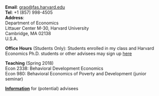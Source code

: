 __Email__: [grao@fas.harvard.edu](grao@fas.harvard.edu)  
__Tel__: +1 (857) 998-4505  
__Address__:  
Department of Economics  
Littauer Center M-30, Harvard University  
Cambridge, MA 02138  
U.S.A.  

__Office Hours__ (Students Only): Students enrolled in my class and Harvard Economics Ph.D. students or other advisees may sign up [here](https://raoofficehours.acuityscheduling.com/)   

__Teaching__ (Spring 2018)  
Econ 2338: Behavioral Development Economics   
Econ 980: Behavioral Economics of Poverty and Development (junior seminar)

__[Information](https://sites.google.com/site/graoeconomics/advisees)__ for (potential) advisees

